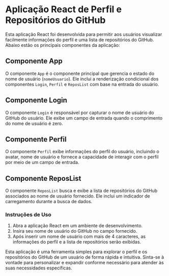 # Aplicação React de Perfil e Repositórios do GitHub

Esta aplicação React foi desenvolvida para permitir aos usuários visualizar facilmente informações do perfil e uma lista de repositórios do GitHub. Abaixo estão os principais componentes da aplicação:

## Componente App

O componente `App` é o componente principal que gerencia o estado do nome de usuário (`nomeUsuario`). Ele inclui a renderização condicional dos componentes `Login`, `Perfil` e `ReposList` com base na entrada do usuário.

## Componente Login

O componente `Login` é responsável por capturar o nome de usuário do GitHub do usuário. Ele exibe um campo de entrada quando o comprimento do nome de usuário é zero.

## Componente Perfil

O componente `Perfil` exibe informações do perfil do usuário, incluindo o avatar, nome de usuário e fornece a capacidade de interagir com o perfil por meio de um campo de entrada.

## Componente ReposList

O componente `ReposList` busca e exibe a lista de repositórios do GitHub associados ao nome de usuário fornecido. Ele inclui um indicador de carregamento durante a busca de dados.

### Instruções de Uso

1. Abra a aplicação React em um ambiente de desenvolvimento.
2. Insira seu nome de usuário do GitHub no campo fornecido.
3. Após inserir um nome de usuário com mais de 4 caracteres, as informações do perfil e a lista de repositórios serão exibidas.

Esta aplicação é uma ferramenta simples para explorar o perfil e os repositórios do GitHub de um usuário de forma rápida e intuitiva. Sinta-se à vontade para personalizar e expandir conforme necessário para atender às suas necessidades específicas.
